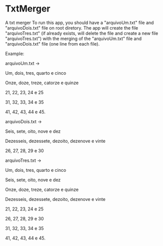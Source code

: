 # TxtMerger
A txt merger
To run this app, you should have a "arquivoUm.txt" file and "arquivoDois.txt" file on root diretory.
The app will create the file "arquivoTres.txt" (if already exists, will delete the file and create a new file "arquivoTres.txt") with the merging of the "arquivoUm.txt" file and "arquivoDois.txt" file (one line from each file).

Example:

arquivoUm.txt
->

Um, dois, tres, quarto e cinco

Onze, doze, treze, catorze e quinze

21, 22, 23, 24 e 25

31, 32, 33, 34 e 35

41, 42, 43, 44 e 45.



arquivoDois.txt
->

Seis, sete, oito, nove e dez

Dezesseis, dezessete, dezoito, dezenove e vinte

26, 27, 28, 29 e 30



arquivoTres.txt
->

Um, dois, tres, quarto e cinco

Seis, sete, oito, nove e dez

Onze, doze, treze, catorze e quinze

Dezesseis, dezessete, dezoito, dezenove e vinte

21, 22, 23, 24 e 25

26, 27, 28, 29 e 30

31, 32, 33, 34 e 35

41, 42, 43, 44 e 45.

